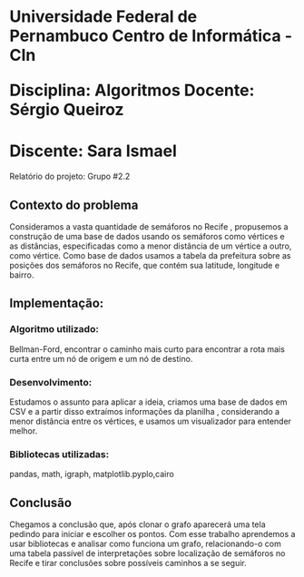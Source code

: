<h1>
Universidade Federal de Pernambuco 
Centro de Informática - CIn 

Disciplina: Algoritmos
Docente: Sérgio Queiroz</h1>
<h1>Discente: 
Sara 
Ismael</h1>


Relatório do projeto: Grupo #2.2
<h2>Contexto do problema</h2>
Consideramos a vasta quantidade de semáforos no Recife , propusemos a construção de uma base de dados usando os semáforos como vértices e as distâncias, especificadas como a menor distância de um vértice a outro, como vértice. Como base de dados usamos a tabela da prefeitura sobre as posições dos semáforos no Recife, que contém sua latitude, longitude e bairro.
<h2>Implementação:</h2>
<h3>Algoritmo utilizado:</h3> Bellman-Ford, encontrar o caminho mais curto para encontrar a rota mais curta entre um nó de origem e um nó de destino.
<h3>Desenvolvimento:</h3> Estudamos o assunto para aplicar a ideia, criamos uma base de dados em CSV e a partir disso extraímos informações da planilha , considerando a menor distância entre os vértices, e usamos um visualizador para entender melhor.
<h3>Bibliotecas utilizadas:</h3> pandas, math, igraph, matplotlib.pyplo,cairo

<h2>Conclusão</h2>
Chegamos a conclusão que, após clonar o grafo aparecerá uma tela pedindo para iniciar e escolher os pontos. Com esse trabalho aprendemos a usar bibliotecas e analisar como funciona um grafo, relacionando-o com uma tabela passível de interpretações sobre localização de semáforos no Recife e tirar conclusões sobre possíveis caminhos a se  seguir.

